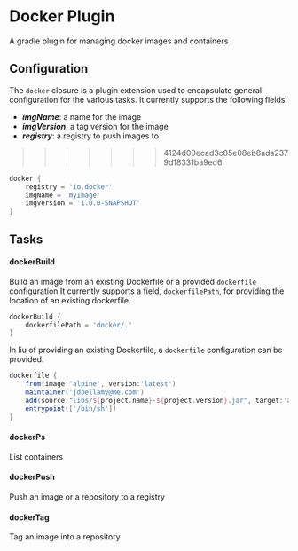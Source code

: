 Docker Plugin
=============

A gradle plugin for managing docker images and containers

## Configuration

The `docker` closure is a plugin extension used to encapsulate general configuration for the various tasks.
It currently supports the following fields:
- __*imgName*__: a name for the image
- __*imgVersion*__: a tag version for the image
- __*registry*__: a registry to push images to
>>>>>>> 4124d09ecad3c85e08eb8ada2379d18331ba9ed6

```groovy
docker {
    registry = 'io.docker'
    imgName = 'myImage'
    imgVersion = '1.0.0-SNAPSHOT'
}
```

## Tasks

#### dockerBuild
Build an image from an existing Dockerfile or a provided `dockerfile` configuration
It currently supports a field, `dockerfilePath`, for providing the location of an existing dockerfile.

```groovy
dockerBuild {
    dockerfilePath = 'docker/.'
}
```

In liu of providing an existing Dockerfile, a `dockerfile` configuration can be provided.

```groovy
dockerfile {
    from(image:'alpine', version:'latest')
    maintainer('jdbellamy@me.com')
    add(source:"libs/${project.name}-${project.version}.jar", target:'app.jar')
    entrypoint(['/bin/sh'])
}
```

#### dockerPs
List containers

#### dockerPush
Push an image or a repository to a registry

#### dockerTag
Tag an image into a repository
